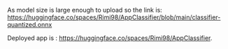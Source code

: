 As model size is large enough to upload so the link is: https://huggingface.co/spaces/Rimi98/AppClassifier/blob/main/classifier-quantized.onnx

Deployed app is : https://huggingface.co/spaces/Rimi98/AppClassifier. 
